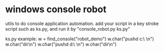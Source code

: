 windows console robot
=============

utils to do console application automation.
add your script in a key stroke script such as ks.py, and run it by "console_robot.py ks.py"

ks.py example:
w = find_console("robot_demo")
w.char("pushd c:\\ \n")
w.char("dir\n")
w.char("pushd d:\\ \n")
w.char("dir\n")
